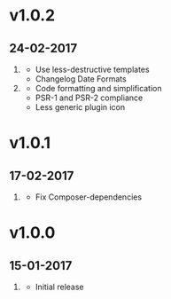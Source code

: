 # v1.0.2
## 24-02-2017

1. [](#bugfix)
    * Use less-destructive templates
    * Changelog Date Formats
2. [](#improved)
    * Code formatting and simplification
    * PSR-1 and PSR-2 compliance
    * Less generic plugin icon

# v1.0.1
## 17-02-2017

1. [](#bugfix)
    * Fix Composer-dependencies

# v1.0.0
## 15-01-2017

1. [](#new)
    * Initial release